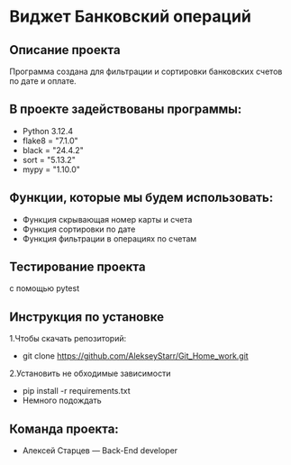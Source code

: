 # Виджет Банковский операций

## Описание проекта
Программа создана для фильтрации и сортировки банковских счетов по дате и оплате.

## В проекте задействованы программы:
* Python 3.12.4
* flake8 = "7.1.0"
* black = "24.4.2"
* sort = "5.13.2"
* mypy = "1.10.0"

## Функции, которые мы будем использовать:
* Функция скрывающая номер карты и счета
* Функция сортировки по дате
* Функция фильтрации в операциях по счетам

## Тестирование проекта
с помощью pytest

## Инструкция по установке
1.Чтобы скачать репозиторий:
* git clone https://github.com/AlekseyStarr/Git_Home_work.git

2.Установить не обходимые зависимости
* pip install -r requirements.txt
* Немного подождать

## Команда проекта:
* Алексей Старцев — Back-End developer
